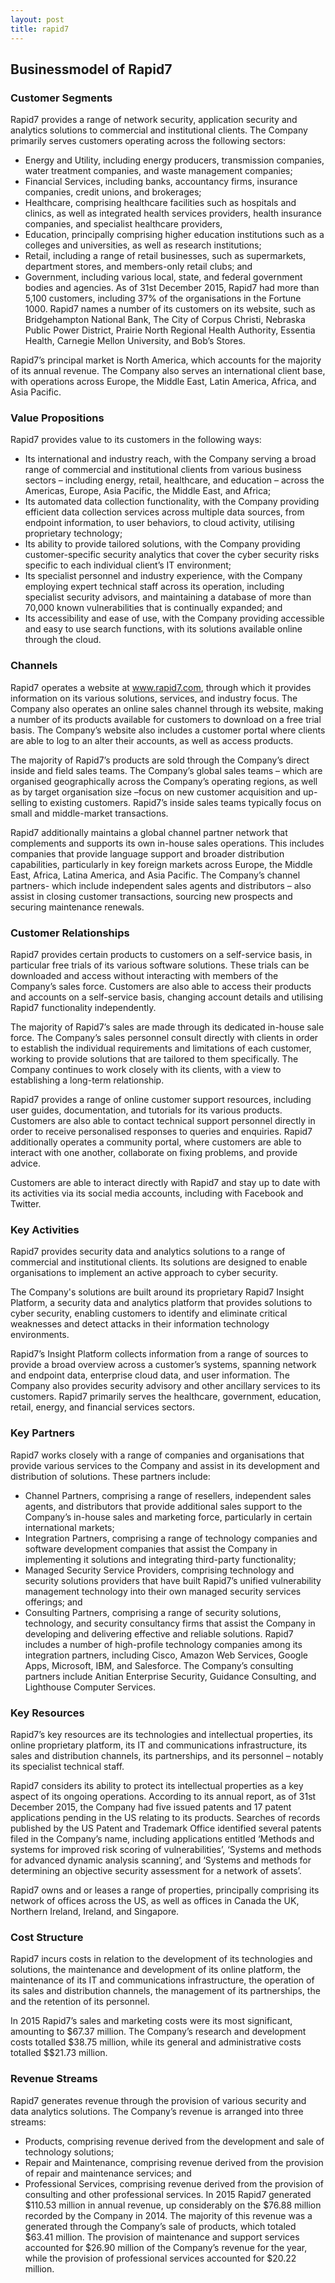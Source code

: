 ```yaml
---
layout: post
title: rapid7
---
```


Businessmodel of Rapid7
------------------------

### Customer Segments

Rapid7 provides a range of network security, application security and analytics solutions to commercial and institutional clients. The Company primarily serves customers operating across the following sectors:

 * Energy and Utility, including energy producers, transmission companies, water treatment companies, and waste management companies;
* Financial Services, including banks, accountancy firms, insurance companies, credit unions, and brokerages;
* Healthcare, comprising healthcare facilities such as hospitals and clinics, as well as integrated health services providers, health insurance companies, and specialist healthcare providers,
* Education, principally comprising higher education institutions such as a colleges and universities, as well as research institutions;
* Retail, including a range of retail businesses, such as supermarkets, department stores, and members-only retail clubs; and
* Government, including various local, state, and federal government bodies and agencies.
 As of 31st December 2015, Rapid7 had more than 5,100 customers, including 37% of the organisations in the Fortune 1000. Rapid7 names a number of its customers on its website, such as Bridgehampton National Bank, The City of Corpus Christi, Nebraska Public Power District, Prairie North Regional Health Authority, Essentia Health, Carnegie Mellon University, and Bob’s Stores.

Rapid7’s principal market is North America, which accounts for the majority of its annual revenue. The Company also serves an international client base, with operations across Europe, the Middle East, Latin America, Africa, and Asia Pacific.

### Value Propositions

Rapid7 provides value to its customers in the following ways:

 * Its international and industry reach, with the Company serving a broad range of commercial and institutional clients from various business sectors – including energy, retail, healthcare, and education – across the Americas, Europe, Asia Pacific, the Middle East, and Africa;
* Its automated data collection functionality, with the Company providing efficient data collection services across multiple data sources, from endpoint information, to user behaviors, to cloud activity, utilising proprietary technology;
* Its ability to provide tailored solutions, with the Company providing customer-specific security analytics that cover the cyber security risks specific to each individual client’s IT environment;
* Its specialist personnel and industry experience, with the Company employing expert technical staff across its operation, including specialist security advisors, and maintaining a database of more than 70,000 known vulnerabilities that is continually expanded; and
* Its accessibility and ease of use, with the Company providing accessible and easy to use search functions, with its solutions available online through the cloud.
 ### Channels

Rapid7 operates a website at www.rapid7.com, through which it provides information on its various solutions, services, and industry focus. The Company also operates an online sales channel through its website, making a number of its products available for customers to download on a free trial basis. The Company’s website also includes a customer portal where clients are able to log to an alter their accounts, as well as access products.

The majority of Rapid7’s products are sold through the Company’s direct inside and field sales teams. The Company’s global sales teams – which are organised geographically across the Company’s operating regions, as well as by target organisation size –focus on new customer acquisition and up-selling to existing customers. Rapid7’s inside sales teams typically focus on small and middle-market transactions.

Rapid7 additionally maintains a global channel partner network that complements and supports its own in-house sales operations. This includes companies that provide language support and broader distribution capabilities, particularly in key foreign markets across Europe, the Middle East, Africa, Latina America, and Asia Pacific. The Company’s channel partners- which include independent sales agents and distributors – also assist in closing customer transactions, sourcing new prospects and securing maintenance renewals.

### Customer Relationships

Rapid7 provides certain products to customers on a self-service basis, in particular free trials of its various software solutions. These trials can be downloaded and access without interacting with members of the Company’s sales force. Customers are also able to access their products and accounts on a self-service basis, changing account details and utilising Rapid7 functionality independently.

The majority of Rapid7’s sales are made through its dedicated in-house sale force. The Company’s sales personnel consult directly with clients in order to establish the individual requirements and limitations of each customer, working to provide solutions that are tailored to them specifically. The Company continues to work closely with its clients, with a view to establishing a long-term relationship.

Rapid7 provides a range of online customer support resources, including user guides, documentation, and tutorials for its various products. Customers are also able to contact technical support personnel directly in order to receive personalised responses to queries and enquiries. Rapid7 additionally operates a community portal, where customers are able to interact with one another, collaborate on fixing problems, and provide advice.

Customers are able to interact directly with Rapid7 and stay up to date with its activities via its social media accounts, including with Facebook and Twitter.

### Key Activities

Rapid7 provides security data and analytics solutions to a range of commercial and institutional clients. Its solutions are designed to enable organisations to implement an active approach to cyber security.

The Company's solutions are built around its proprietary Rapid7 Insight Platform, a security data and analytics platform that provides solutions to cyber security, enabling customers to identify and eliminate critical weaknesses and detect attacks in their information technology environments.

Rapid7’s Insight Platform collects information from a range of sources to provide a broad overview across a customer’s systems, spanning network and endpoint data, enterprise cloud data, and user information. The Company also provides security advisory and other ancillary services to its customers. Rapid7 primarily serves the healthcare, government, education, retail, energy, and financial services sectors.

### Key Partners

Rapid7 works closely with a range of companies and organisations that provide various services to the Company and assist in its development and distribution of solutions. These partners include:

 * Channel Partners, comprising a range of resellers, independent sales agents, and distributors that provide additional sales support to the Company’s in-house sales and marketing force, particularly in certain international markets;
* Integration Partners, comprising a range of technology companies and software development companies that assist the Company in implementing it solutions and integrating third-party functionality;
* Managed Security Service Providers, comprising technology and security solutions providers that have built Rapid7’s unified vulnerability management technology into their own managed security services offerings; and
* Consulting Partners, comprising a range of security solutions, technology, and security consultancy firms that assist the Company in developing and delivering effective and reliable solutions.
 Rapid7 includes a number of high-profile technology companies among its integration partners, including Cisco, Amazon Web Services, Google Apps, Microsoft, IBM, and Salesforce. The Company’s consulting partners include Anitian Enterprise Security, Guidance Consulting, and Lighthouse Computer Services.

### Key Resources

Rapid7’s key resources are its technologies and intellectual properties, its online proprietary platform, its IT and communications infrastructure, its sales and distribution channels, its partnerships, and its personnel – notably its specialist technical staff.

Rapid7 considers its ability to protect its intellectual properties as a key aspect of its ongoing operations. According to its annual report, as of 31st December 2015, the Company had five issued patents and 17 patent applications pending in the US relating to its products. Searches of records published by the US Patent and Trademark Office identified several patents filed in the Company’s name, including applications entitled ‘Methods and systems for improved risk scoring of vulnerabilities’, ‘Systems and methods for advanced dynamic analysis scanning’, and ‘Systems and methods for determining an objective security assessment for a network of assets’.

Rapid7 owns and or leases a range of properties, principally comprising its network of offices across the US, as well as offices in Canada the UK, Northern Ireland, Ireland, and Singapore.

### Cost Structure

Rapid7 incurs costs in relation to the development of its technologies and solutions, the maintenance and development of its online platform, the maintenance of its IT and communications infrastructure, the operation of its sales and distribution channels, the management of its partnerships, the and the retention of its personnel.

In 2015 Rapid7’s sales and marketing costs were its most significant, amounting to $67.37 million. The Company’s research and development costs totalled $38.75 million, while its general and administrative costs totalled $$21.73 million.

### Revenue Streams

Rapid7 generates revenue through the provision of various security and data analytics solutions. The Company’s revenue is arranged into three streams:

 * Products, comprising revenue derived from the development and sale of technology solutions;
* Repair and Maintenance, comprising revenue derived from the provision of repair and maintenance services; and
* Professional Services, comprising revenue derived from the provision of consulting and other professional services.
 In 2015 Rapid7 generated $110.53 million in annual revenue, up considerably on the $76.88 million recorded by the Company in 2014. The majority of this revenue was a generated through the Company’s sale of products, which totaled $63.41 million. The provision of maintenance and support services accounted for $26.90 million of the Company’s revenue for the year, while the provision of professional services accounted for $20.22 million.
